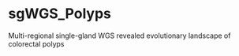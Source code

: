 # sgWGS_Polyps
Multi-regional single-gland WGS revealed evolutionary landscape of colorectal polyps
